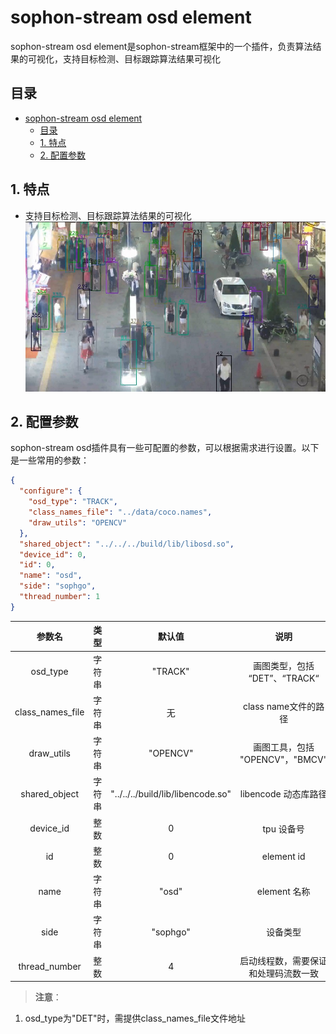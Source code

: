 # sophon-stream osd element

sophon-stream osd element是sophon-stream框架中的一个插件，负责算法结果的可视化，支持目标检测、目标跟踪算法结果可视化

## 目录
- [sophon-stream osd element](#sophon-stream-osd-element)
  - [目录](#目录)
  - [1. 特点](#1-特点)
  - [2. 配置参数](#2-配置参数)

## 1. 特点
* 支持目标检测、目标跟踪算法结果的可视化
![track.jpg](pics/track.jpg)

## 2. 配置参数
sophon-stream osd插件具有一些可配置的参数，可以根据需求进行设置。以下是一些常用的参数：

```json
{
  "configure": {
    "osd_type": "TRACK",
    "class_names_file": "../data/coco.names",
    "draw_utils": "OPENCV"
  },
  "shared_object": "../../../build/lib/libosd.so",
  "device_id": 0,
  "id": 0,
  "name": "osd",
  "side": "sophgo",
  "thread_number": 1
}
```

|      参数名      |  类型  |              默认值               |                 说明                 |
| :--------------: | :----: | :-------------------------------: | :----------------------------------: |
|     osd_type     | 字符串 |              "TRACK"              |    画图类型，包括 “DET”、“TRACK“     |
| class_names_file | 字符串 |                无                 |         class name文件的路径         |
|    draw_utils    | 字符串 |             "OPENCV"              |   画图工具，包括 "OPENCV"，"BMCV"    |
|  shared_object   | 字符串 | "../../../build/lib/libencode.so" |         libencode 动态库路径         |
|    device_id     |  整数  |                 0                 |              tpu 设备号              |
|        id        |  整数  |                 0                 |              element id              |
|       name       | 字符串 |               "osd"               |             element 名称             |
|       side       | 字符串 |             "sophgo"              |               设备类型               |
|  thread_number   |  整数  |                 4                 | 启动线程数，需要保证和处理码流数一致 |

> **注意**：
1. osd_type为"DET"时，需提供class_names_file文件地址